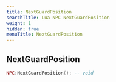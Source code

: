 ```yaml
---
title: NextGuardPosition
searchTitle: Lua NPC NextGuardPosition
weight: 1
hidden: true
menuTitle: NextGuardPosition
---
```

## NextGuardPosition
```lua
NPC:NextGuardPosition(); -- void
```